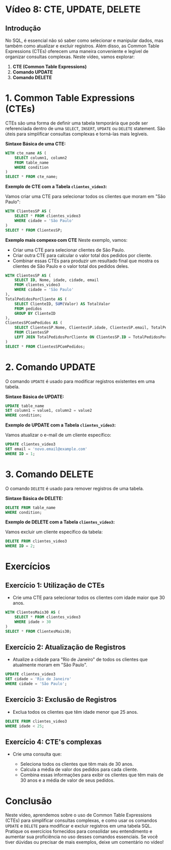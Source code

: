 # Vídeo 8: CTE, UPDATE, DELETE

## Introdução

No SQL, é essencial não só saber como selecionar e manipular dados, mas também como atualizar e excluir registros. Além disso, as Common Table Expressions (CTEs) oferecem uma maneira conveniente e legível de organizar consultas complexas. Neste vídeo, vamos explorar:

1. **CTE (Common Table Expressions)**
2. **Comando UPDATE**
3. **Comando DELETE**

# 1. Common Table Expressions (CTEs)

CTEs são uma forma de definir uma tabela temporária que pode ser referenciada dentro de uma `SELECT`, `INSERT`, `UPDATE` ou `DELETE` statement. São úteis para simplificar consultas complexas e torná-las mais legíveis.

**Sintaxe Básica de uma CTE:**

```sql
WITH cte_name AS (
    SELECT column1, column2
    FROM table_name
    WHERE condition
)
SELECT * FROM cte_name;
```

**Exemplo de CTE com a Tabela `clientes_video3`:**

Vamos criar uma CTE para selecionar todos os clientes que moram em "São Paulo":

```sql
WITH ClientesSP AS (
    SELECT * FROM clientes_video3
    WHERE cidade = 'São Paulo'
)
SELECT * FROM ClientesSP;
```

**Exemplo mais compexo com CTE**
Neste exemplo, vamos:

- Criar uma CTE para selecionar clientes de São Paulo.
- Criar outra CTE para calcular o valor total dos pedidos por cliente.
- Combinar essas CTEs para produzir um resultado final que mostra os clientes de São Paulo e o valor total dos pedidos deles.

```sql
WITH ClientesSP AS (
    SELECT ID, Nome, idade, cidade, email
    FROM clientes_video3
    WHERE cidade = 'São Paulo'
),
TotalPedidosPorCliente AS (
    SELECT ClienteID, SUM(Valor) AS TotalValor
    FROM pedidos
    GROUP BY ClienteID
),
ClientesSPComPedidos AS (
    SELECT ClientesSP.Nome, ClientesSP.idade, ClientesSP.email, TotalPedidosPorCliente.TotalValor
    FROM ClientesSP
    LEFT JOIN TotalPedidosPorCliente ON ClientesSP.ID = TotalPedidosPorCliente.ClienteID
)
SELECT * FROM ClientesSPComPedidos;
```


# 2. Comando UPDATE

O comando `UPDATE` é usado para modificar registros existentes em uma tabela.

**Sintaxe Básica de UPDATE:**

```sql
UPDATE table_name
SET column1 = value1, column2 = value2
WHERE condition;
```

**Exemplo de UPDATE com a Tabela `clientes_video3`:**

Vamos atualizar o e-mail de um cliente específico:

```sql
UPDATE clientes_video3
SET email = 'novo.email@example.com'
WHERE ID = 1;
```

# 3. Comando DELETE

O comando `DELETE` é usado para remover registros de uma tabela.

**Sintaxe Básica de DELETE:**

```sql
DELETE FROM table_name
WHERE condition;
```

**Exemplo de DELETE com a Tabela `clientes_video3`:**

Vamos excluir um cliente específico da tabela:

```sql
DELETE FROM clientes_video3
WHERE ID = 2;
```

# Exercícios

## Exercício 1: Utilização de CTEs

- Crie uma CTE para selecionar todos os clientes com idade maior que 30 anos.

```sql
WITH ClientesMais30 AS (
    SELECT * FROM clientes_video3
    WHERE idade > 30
)
SELECT * FROM ClientesMais30;
```

## Exercício 2: Atualização de Registros

- Atualize a cidade para "Rio de Janeiro" de todos os clientes que atualmente moram em "São Paulo".

```sql
UPDATE clientes_video3
SET cidade = 'Rio de Janeiro'
WHERE cidade = 'São Paulo';
```

## Exercício 3: Exclusão de Registros

- Exclua todos os clientes que têm idade menor que 25 anos.

```sql
DELETE FROM clientes_video3
WHERE idade < 25;
```

## Exercício 4: CTE's complexas

- Crie uma consulta que:

    - Seleciona todos os clientes que têm mais de 30 anos.
    - Calcula a média de valor dos pedidos para cada cliente.
    - Combina essas informações para exibir os clientes que têm mais de 30 anos e a média de valor de seus pedidos.

# Conclusão

Neste vídeo, aprendemos sobre o uso de Common Table Expressions (CTEs) para simplificar consultas complexas, e como usar os comandos `UPDATE` e `DELETE` para modificar e excluir registros em uma tabela SQL. Pratique os exercícios fornecidos para consolidar seu entendimento e aumentar sua proficiência no uso desses comandos essenciais. Se você tiver dúvidas ou precisar de mais exemplos, deixe um comentário no vídeo!
